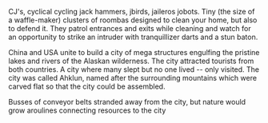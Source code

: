 CJ's, cyclical cycling jack hammers, jbirds, jaileros jobots. Tiny (the size of a waffle-maker) clusters of roombas designed to clean your home, but also to defend it. They patrol entrances and exits while cleaning and watch for an opportunity to strike an intruder with tranquillizer darts and a stun baton.

China and USA unite to build a city of mega structures engulfing the pristine lakes and rivers of the Alaskan wilderness. The city attracted tourists from both countries. A city where many slept but no one lived -- only visited. The city was called Ahklun, named after the surrounding mountains which were carved flat so that the city could be assembled.

Busses of conveyor belts stranded away from the city, but nature would grow aroulines connecting resources to the city 